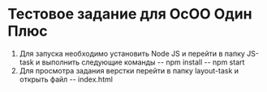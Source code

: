 # Тестовое задание для ОсОО Один Плюс
1) Для запуска необходимо установить Node JS и перейти в папку
JS-task и выполнить следующие команды
-- npm install
-- npm start
1) Для просмотра задания верстки перейти в папку
layout-task и открыть файл
-- index.html
